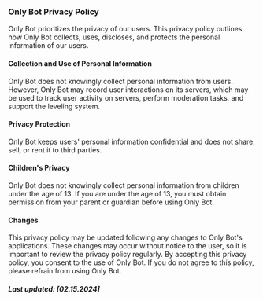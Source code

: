 <h3>Only Bot Privacy Policy</h3>
<p>Only Bot prioritizes the privacy of our users. This privacy policy outlines how Only Bot collects, uses, discloses, and protects the personal information of our users.</p>

<h4>Collection and Use of Personal Information</h4>
<p>Only Bot does not knowingly collect personal information from users. However, Only Bot may record user interactions on its servers, which may be used to track user activity on servers, perform moderation tasks, and support the leveling system.</p>

<h4>Privacy Protection</h4>
<p>Only Bot keeps users' personal information confidential and does not share, sell, or rent it to third parties.</p>

<h4>Children's Privacy</h4>
<p>Only Bot does not knowingly collect personal information from children under the age of 13. If you are under the age of 13, you must obtain permission from your parent or guardian before using Only Bot.</p>

<h4>Changes</h4>
<p>This privacy policy may be updated following any changes to Only Bot's applications. These changes may occur without notice to the user, so it is important to review the privacy policy regularly.
By accepting this privacy policy, you consent to the use of Only Bot. If you do not agree to this policy, please refrain from using Only Bot.</p>

<h5>Last updated: [02.15.2024]</h5>
